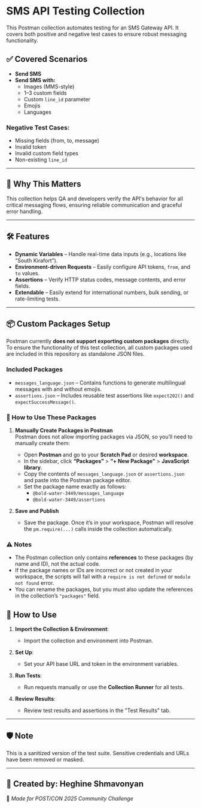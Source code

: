 # SMS API Testing Collection

This Postman collection automates testing for an SMS Gateway API. It covers both positive and negative test cases to ensure robust messaging functionality.

## ✅ Covered Scenarios

- **Send SMS**
- **Send SMS with:**
  - Images (MMS-style)
  - 1–3 custom fields
  - Custom `line_id` parameter
  - Emojis
  - Languages

### Negative Test Cases:

- Missing fields (from, to, message)
- Invalid token
- Invalid custom field types
- Non-existing `line_id`

---

## 🧠 Why This Matters

This collection helps QA and developers verify the API's behavior for all critical messaging flows, ensuring reliable communication and graceful error handling.

---

## 🛠️ Features

- **Dynamic Variables** – Handle real-time data inputs (e.g., locations like “South Kirafort”).
- **Environment-driven Requests** – Easily configure API tokens, `from`, and `to` values.
- **Assertions** – Verify HTTP status codes, message contents, and error fields.
- **Extendable** – Easily extend for international numbers, bulk sending, or rate-limiting tests.

---
## 📦 Custom Packages Setup

Postman currently **does not support exporting custom packages** directly. To ensure the functionality of this test collection, all custom packages used are included in this repository as standalone JSON files.

### Included Packages

- `messages_language.json` – Contains functions to generate multilingual messages with and without emojis.
- `assertions.json` – Includes reusable test assertions like `expect202()` and `expectSuccessMessage()`.

### 🧰 How to Use These Packages

1. **Manually Create Packages in Postman**  
   Postman does not allow importing packages via JSON, so you’ll need to manually create them:

   - Open **Postman** and go to your **Scratch Pad** or desired **workspace**.
   - In the sidebar, click **“Packages”** > **“+ New Package”** > **JavaScript library**.
   - Copy the contents of `messages_language.json` or `assertions.json` and paste into the Postman package editor.
   - Set the package name exactly as follows:
     - `@bold-water-3449/messages_language`
     - `@bold-water-3449/assertions`

2. **Save and Publish**  
   - Save the package. Once it’s in your workspace, Postman will resolve the `pm.require(...)` calls inside the collection automatically.

### ⚠️ Notes

- The Postman collection only contains **references** to these packages (by name and ID), not the actual code.
- If the package names or IDs are incorrect or not created in your workspace, the scripts will fail with a `require is not defined` or `module not found` error.
- You can rename the packages, but you must also update the references in the collection’s `"packages"` field.


## 🚀 How to Use

1. **Import the Collection & Environment**: 
   - Import the collection and environment into Postman.

2. **Set Up**:
   - Set your API base URL and token in the environment variables.

3. **Run Tests**:
   - Run requests manually or use the **Collection Runner** for all tests.

4. **Review Results**:
   - Review test results and assertions in the "Test Results" tab.

---

## 🛡️ Note

This is a sanitized version of the test suite. Sensitive credentials and URLs have been removed or masked.

---

## 👤 Created by: Heghine Shmavonyan

🔧 _Made for POST/CON 2025 Community Challenge_

